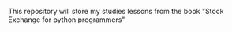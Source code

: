 This repository will store my studies lessons from the book "Stock Exchange for python programmers"
